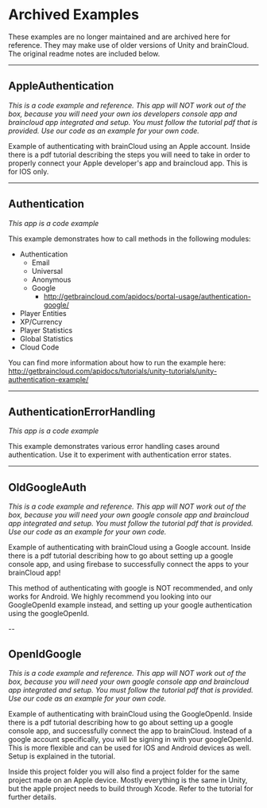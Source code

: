 # Archived Examples

These examples are no longer maintained and are archived here for reference. They may make use of older versions of Unity and brainCloud. The original readme notes are included below.

---

## AppleAuthentication

*This is a code example and reference. This app will NOT work out of the box, because you will need your own ios developers console app and braincloud app integrated and setup. You must follow the tutorial pdf that is provided. Use our code as an example for your own code.* 

Example of authenticating with brainCloud using an Apple account. Inside there is a pdf tutorial describing the steps you will need to take in order to properly connect your Apple developer's app and braincloud app. This is for IOS only.

---

## Authentication

*This app is a code example*

This example demonstrates how to call methods in the following modules:

- Authentication
    - Email
    - Universal
    - Anonymous
    - Google
        - http://getbraincloud.com/apidocs/portal-usage/authentication-google/
- Player Entities
- XP/Currency
- Player Statistics
- Global Statistics
- Cloud Code

You can find more information about how to run the example here:
http://getbraincloud.com/apidocs/tutorials/unity-tutorials/unity-authentication-example/

---

## AuthenticationErrorHandling

*This app is a code example*

This example demonstrates various error handling cases around authentication.
Use it to experiment with authentication error states.

---

## OldGoogleAuth

*This is a code example and reference. This app will NOT work out of the box, because you will need your own google console app and braincloud app integrated and setup. You must follow the tutorial pdf that is provided. Use our code as an example for your own code.*   

Example of authenticating with brainCloud using a Google account. Inside there is a pdf tutorial describing how to go about setting up a google console app, and using firebase to successfully connect the apps to your brainCloud app!

This method of authenticating with google is NOT recommended, and only works for Android. We highly recommend you looking into our GoogleOpenId example instead, and setting up your google authentication using the googleOpenId. 

--

## OpenIdGoogle

*This is a code example and reference. This app will NOT work out of the box, because you will need your own google console app and braincloud app integrated and setup. You must follow the tutorial pdf that is provided. Use our code as an example for your own code.* 

Example of authenticating with brainCloud using the GoogleOpenId. Inside there is a pdf tutorial describing how to go about setting up a google console app, and successfully connect the app to brainCloud. Instead of a google account specifically, you will be signing in with your googleOpenId. This is more flexible and can be used for IOS and Android devices as well. Setup is explained in the tutorial.

Inside this project folder you will also find a project folder for the same project made on an Apple device. Mostly everything is the same in Unity, but the apple project needs to build through Xcode. Refer to the tutorial for further details. 
